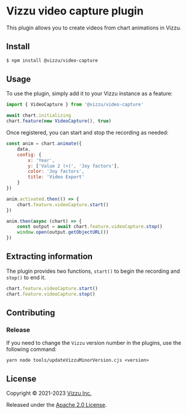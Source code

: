 # Vizzu video capture plugin

This plugin allows you to create videos from chart animations in Vizzu.

## Install

```sh
$ npm install @vizzu/video-capture
```

## Usage

To use the plugin, simply add it to your Vizzu instance as a feature:

```javascript
import { VideoCapture } from '@vizzu/video-capture'

await chart.initializing
chart.feature(new VideoCapture(), true)
```

Once registered, you can start and stop the recording as needed:

```javascript
const anim = chart.animate({
	data,
	config: {
		x: 'Year',
		y: ['Value 2 (+)', 'Joy factors'],
		color: 'Joy factors',
		title: 'Video Export'
	}
})

anim.activated.then(() => {
	chart.feature.videoCapture.start()
})

anim.then(async (chart) => {
	const output = await chart.feature.videoCapture.stop()
	window.open(output.getObjectURL())
})
```

## Extracting information

The plugin provides two functions, <code>start()</code> to begin the recording and <code>stop()</code> to end it.

```javascript
chart.feature.videoCapture.start()
chart.feature.videoCapture.stop()
```

## Contributing

### Release

If you need to change the `Vizzu` version number in the plugins, use the following command:

`yarn node tools/updateVizzuMinorVersion.cjs <version>`

## License

Copyright © 2021-2023 [Vizzu Inc.](https://vizzuhq.com)

Released under the
[Apache 2.0 License](https://lib.vizzuhq.com/latest/LICENSE/).

